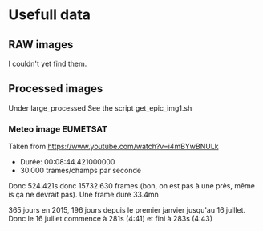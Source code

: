 # Usefull data

## RAW images
I couldn't yet find them.

## Processed images
Under large_processed
See the script get_epic_img1.sh

### Meteo image EUMETSAT
Taken from https://www.youtube.com/watch?v=i4mBYwBNULk
   - Durée: 00:08:44.421000000
   - 30.000 trames/champs par seconde

Donc 524.421s donc 15732.630 frames (bon, on est pas à une près, même is ça ne devrait pas).
Une frame dure 33.4mn

365 jours en 2015, 196 jours depuis le premier janvier jusqu'au 16 juillet.
Donc le 16 juillet commence à 281s (4:41) et fini à 283s (4:43)



